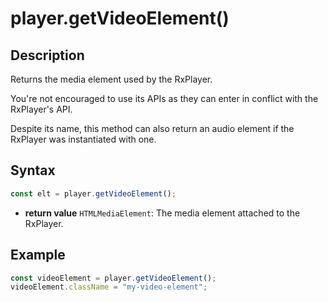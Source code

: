 # player.getVideoElement()

## Description

Returns the media element used by the RxPlayer.

You're not encouraged to use its APIs as they can enter in conflict with the
RxPlayer's API.

Despite its name, this method can also return an audio element if the RxPlayer
was instantiated with one.

## Syntax

```js
const elt = player.getVideoElement();
```

  - **return value** `HTMLMediaElement`: The media element attached to the
    RxPlayer.

## Example

```js
const videoElement = player.getVideoElement();
videoElement.className = "my-video-element";
```
